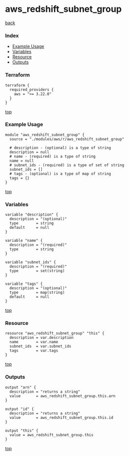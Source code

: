 # aws_redshift_subnet_group

[back](../aws.md)

### Index

- [Example Usage](#example-usage)
- [Variables](#variables)
- [Resource](#resource)
- [Outputs](#outputs)

### Terraform

```hcl
terraform {
  required_providers {
    aws = ">= 3.22.0"
  }
}
```

[top](#index)

### Example Usage

```hcl
module "aws_redshift_subnet_group" {
  source = "./modules/aws/r/aws_redshift_subnet_group"

  # description - (optional) is a type of string
  description = null
  # name - (required) is a type of string
  name = null
  # subnet_ids - (required) is a type of set of string
  subnet_ids = []
  # tags - (optional) is a type of map of string
  tags = {}
}
```

[top](#index)

### Variables

```hcl
variable "description" {
  description = "(optional)"
  type        = string
  default     = null
}

variable "name" {
  description = "(required)"
  type        = string
}

variable "subnet_ids" {
  description = "(required)"
  type        = set(string)
}

variable "tags" {
  description = "(optional)"
  type        = map(string)
  default     = null
}
```

[top](#index)

### Resource

```hcl
resource "aws_redshift_subnet_group" "this" {
  description = var.description
  name        = var.name
  subnet_ids  = var.subnet_ids
  tags        = var.tags
}
```

[top](#index)

### Outputs

```hcl
output "arn" {
  description = "returns a string"
  value       = aws_redshift_subnet_group.this.arn
}

output "id" {
  description = "returns a string"
  value       = aws_redshift_subnet_group.this.id
}

output "this" {
  value = aws_redshift_subnet_group.this
}
```

[top](#index)